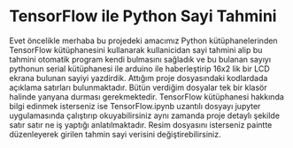 # TensorFlow ile Python Sayi Tahmini

Evet öncelikle merhaba bu projedeki amacımız Python kütüphanelerinden TensorFlow kütüphanesini kullanarak kullanicidan sayi tahmini alip bu tahmini otomatik program kendi bulmasını sağladık ve bu bulanan sayıyı pythonun serial kütüphanesi ile arduino ile haberleştirip 16x2 lik bir LCD ekrana bulunan sayiyi yazdirdik.
Attığım proje dosyasındaki kodlardada açıklama satırları bulunmaktadır.
Bütün verdiğim dosyalar tek bir klasör halinde yanyana durması gerekmektedir.
TensorFlow kütüphanesi hakkında bilgi edinmek isterseniz ise TensorFlow.ipynb uzantılı dosyayı jupyter uygulamasında çalıştırıp okuyabilirsiniz aynı zamanda proje detaylı şekilde satır satır ne iş yaptığı anlatılmaktadır.
Resim dosyasını isterseniz paintte düzenleyerek girilen tahmin sayi verisini değiştirebilirsiniz.
